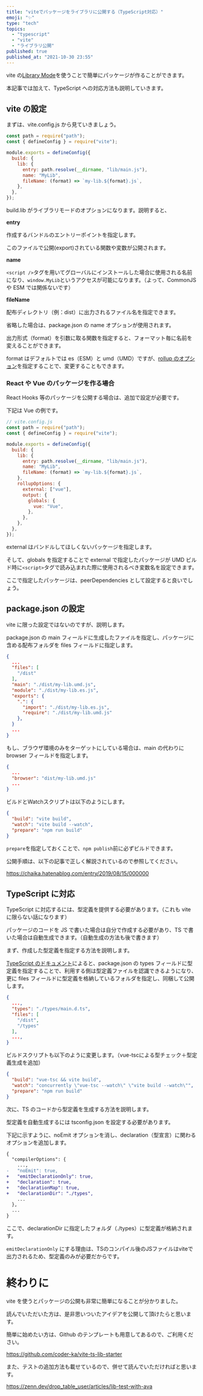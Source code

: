```yaml
---
title: "viteでパッケージをライブラリに公開する（TypeScript対応）"
emoji: "✨"
type: "tech"
topics:
  - "typescript"
  - "vite"
  - "ライブラリ公開"
published: true
published_at: "2021-10-30 23:55"
---
```


vite の[Library Mode](https://vitejs.dev/guide/build.html#library-mode)を使うことで簡単にパッケージが作ることができます。

本記事では加えて、TypeScript への対応方法も説明していきます。

## vite の設定

まずは、vite.config.js から見ていきましょう。

```js
const path = require("path");
const { defineConfig } = require("vite");

module.exports = defineConfig({
  build: {
    lib: {
      entry: path.resolve(__dirname, "lib/main.js"),
      name: "MyLib",
      fileName: (format) => `my-lib.${format}.js`,
    },
  },
});
```

build.lib がライブラリモードのオプションになります。説明すると、

**entry**

作成するバンドルのエントリーポイントを指定します。

このファイルで公開(export)されている関数や変数が公開されます。

**name**

`<script />`タグを用いてグローバルにインストールした場合に使用される名前になり、`window.MyLib`というアクセスが可能になります。（よって、CommonJS や ESM では関係ないです）

**fileName**

配布ディレクトリ（例：dist）に出力されるファイル名を指定できます。

省略した場合は、package.json の name オプションが使用されます。

出力形式（format）を引数に取る関数を指定すると、フォーマット毎に名前を変えることができます。

format はデフォルトでは es（ESM）と umd（UMD）ですが、[rollup のオプション](https://rollupjs.org/guide/en/#outputformat)を指定することで、変更することもできます。

### React や Vue のパッケージを作る場合

React Hooks 等のパッケージを公開する場合は、追加で設定が必要です。

下記は Vue の例です。

```js
// vite.config.js
const path = require("path");
const { defineConfig } = require("vite");

module.exports = defineConfig({
  build: {
    lib: {
      entry: path.resolve(__dirname, "lib/main.js"),
      name: "MyLib",
      fileName: (format) => `my-lib.${format}.js`,
    },
    rollupOptions: {
      external: ["vue"],
      output: {
        globals: {
          vue: "Vue",
        },
      },
    },
  },
});
```

external はバンドルしてほしくないパッケージを指定します。

そして、globals を指定することで external で指定したパッケージが UMD ビルド時に`<script>`タグで読み込まれた際に使用されるべき変数名を設定できます。

ここで指定したパッケージは、peerDependencies として設定すると良いでしょう。

## package.json の設定

vite に限った設定ではないのですが、説明します。

package.json の main フィールドに生成したファイルを指定し、パッケージに含める配布フォルダを files フィールドに指定します。

```json
{
  ...
  "files": [
    "/dist"
  ],
  "main": "./dist/my-lib.umd.js",
  "module": "./dist/my-lib.es.js",
  "exports": {
    ".": {
      "import": "./dist/my-lib.es.js",
      "require": "./dist/my-lib.umd.js"
    },
  }
  ...
}
```

もし、ブラウザ環境のみをターゲットにしている場合は、main の代わりに browser フィールドを指定します。

```json
{
  ...
  "browser": "dist/my-lib.umd.js"
  ...
}
```

ビルドとWatchスクリプトは以下のようにします。

```json
{
  "build": "vite build",
  "watch": "vite build --watch",
  "prepare": "npm run build"
}
```

`prepare`を指定しておくことで、`npm publish`前に必ずビルドできます。

公開手順は、以下の記事で正しく解説されているので参照してください。

https://chaika.hatenablog.com/entry/2019/08/15/000000

## TypeScript に対応

TypeScript に対応するには、型定義を提供する必要があります。（これも vite に限らない話になります）

パッケージのコードを JS で書いた場合は自分で作成する必要があり、TS で書いた場合は自動生成できます。（自動生成の方法も後で書きます）

まず、作成した型定義を指定する方法を説明します。

[TypeScript のドキュメント](https://www.typescriptlang.org/docs/handbook/declaration-files/publishing.html)によると、package.json の types フィールドに型定義を指定することで、利用する側は型定義ファイルを認識できるようになり、更に files フィールドに型定義を格納しているフォルダを指定し、同梱して公開します。

```json
{
  ...,
  "types": "./types/main.d.ts",
  "files": [
    "/dist",
    "/types"
  ],
  ...,
}
```

ビルドスクリプトも以下のように変更します。（vue-tscによる型チェック＋型定義生成を追加）

```json
{
  "build": "vue-tsc && vite build",
  "watch": "concurrently \"vue-tsc --watch\" \"vite build --watch\"",
  "prepare": "npm run build"
}
```

次に、TS のコードから型定義を生成する方法を説明します。

型定義を自動生成するには tsconfig.json を設定する必要があります。

下記に示すように、noEmit オプションを消し、declaration（型宣言）に関わるオプションを追加します。

```diff json
{
  "compilerOptions": {
    ...,
-   "noEmit": true,
+   "emitDeclarationOnly": true,
+   "declaration": true,
+   "declarationMap": true,
+   "declarationDir": "./types",
    ...
  },
  ...
}
```

ここで、declarationDir に指定したフォルダ（./types）に型定義が格納されます。

`emitDeclarationOnly` にする理由は、TSのコンパイル後のJSファイルはviteで出力されるため、型定義のみが必要だからです。

# 終わりに

vite を使うとパッケージの公開も非常に簡単になることが分かりました。

読んでいただいた方は、是非思いついたアイデアを公開して頂けたらと思います。

簡単に始めたい方は、Github のテンプレートも用意してあるので、ご利用ください。

https://github.com/coder-ka/vite-ts-lib-starter

また、テストの追加方法も載せているので、併せて読んでいただければと思います。

https://zenn.dev/drop_table_user/articles/lib-test-with-ava
